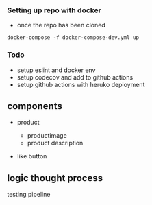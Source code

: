 




### Setting up repo with docker

- once the repo has been cloned

```
docker-compose -f docker-compose-dev.yml up
```

### Todo

- setup eslint and docker env
- setup codecov and add to github actions
- setup github actions with heruko deployment



## components
- product
  - productimage
  - product description

- like button
## logic thought process



testing pipeline
